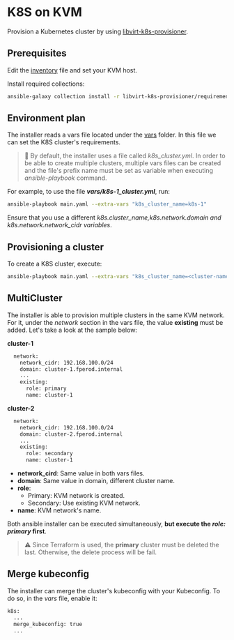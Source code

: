 # K8S on KVM
Provision a Kubernetes cluster by using [libvirt-k8s-provisioner](https://github.com/kubealex/libvirt-k8s-provisioner).

## Prerequisites
Edit the [inventory](./libvirt-k8s-provisioner/inventory) file and set your KVM host.

Install required collections:
```bash
ansible-galaxy collection install -r libvirt-k8s-provisioner/requirements.yml
```

## Environment plan
The installer reads a vars file located under the [vars](./libvirt-k8s-provisioner/vars) folder. In this file we can set the K8S cluster's requirements.

>:mag_right: By default, the installer uses a file called _k8s_cluster.yml_. In order to be able to create multiple clusters, multiple vars files can be created and the file's prefix name must be set as variable when executing _ansible-playbook_ command.

For example, to use the file ***vars/k8s-1_cluster.yml***, run:
```bash
ansible-playbook main.yaml --extra-vars "k8s_cluster_name=k8s-1"
```

Ensure that you use a different _k8s.cluster_name,k8s.network.domain and k8s.network.network_cidr variables_.

## Provisioning a cluster
To create a K8S cluster, execute:
```bash
ansible-playbook main.yaml --extra-vars "k8s_cluster_name=<cluster-name>"
```

## MultiCluster
The installer is able to provision multiple clusters in the same KVM network. For it, under the _network_ section in the vars file, the value **existing** must be added. Let's take a look at the sample below:

**cluster-1**

```bash
  network:
    network_cidr: 192.168.100.0/24
    domain: cluster-1.fperod.internal
    ...
    existing:
      role: primary
      name: cluster-1
```

**cluster-2**

```bash
  network:
    network_cidr: 192.168.100.0/24
    domain: cluster-2.fperod.internal
    ...
    existing:
      role: secondary
      name: cluster-1
```

* **network_cird**: Same value in both vars files.
* **domain**: Same value in domain, different cluster name.
* **role**:
  * Primary: KVM network is created.
  * Secondary: Use existing KVM network.
* **name**: KVM network's name.

Both ansible installer can be executed simultaneously, **but execute the *role: primary* first**.

> :warning: Since Terraform is used, the **primary** cluster must be deleted the last. Otherwise, the delete process will be fail.

## Merge kubeconfig
The installer can merge the cluster's kubeconfig with your Kubeconfig. To do so, in the _vars_ file, enable it:

```bash
k8s:
  ...
  merge_kubeconfig: true
  ...
```

